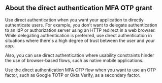 ## About the direct authentication MFA OTP grant

Use direct authentication when you want your application to directly authenticate users. For example, you don't want to delegate authentication to an IdP or authorization server using an HTTP redirect in a web browser. While delegating authentication is preferred, use direct authentication in situations where there's a high degree of trust between the user and your app.

Also, you can use direct authentication where usability constraints hinder the use of browser-based flows, such as native mobile applications.

Use the direct authentication MFA OTP flow when you want to use an OTP factor, such as Google TOTP or Okta Verify, as a secondary factor.
